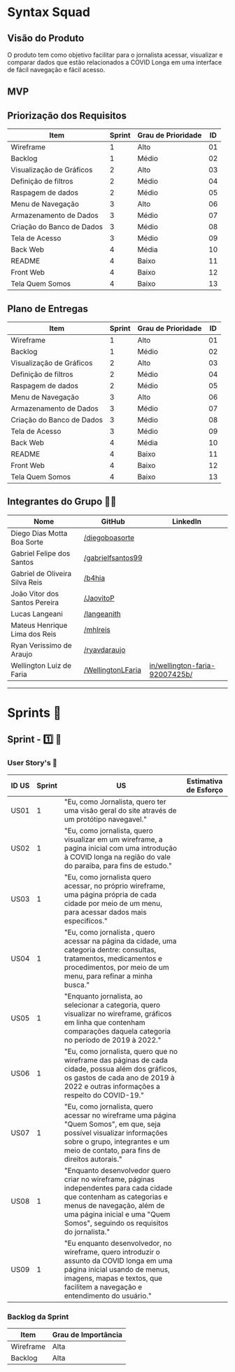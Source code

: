# Syntax Squad

## Visão do Produto

O produto tem como objetivo facilitar para o jornalista acessar, visualizar e comparar dados que estão relacionados a COVID Longa em uma interface de fácil navegação e fácil acesso.

## MVP

## Priorização dos Requisitos

| Item                                                     | Sprint | Grau de Prioridade  | ID |
|----------------------------------------------------------|--------|---------------------|----|
| Wireframe                                                | 1      | Alto                | 01 |
| Backlog                                                  | 1      | Médio               | 02 |
| Visualização de Gráficos                                 | 2      | Alto                | 03 |
| Definição de filtros                                     | 2      | Médio               | 04 |
| Raspagem de dados                                        | 2      | Médio               | 05 |
| Menu de Navegação                                        | 3      | Alto                | 06 |
| Armazenamento de Dados                                   | 3      | Médio               | 07 |
| Criação do Banco de Dados                                | 3      | Médio               | 08 |
| Tela de Acesso                                           | 3      | Médio               | 09 |
| Back Web                                                 | 4      | Média               | 10 |
| README                                                   | 4      | Baixo               | 11 |
| Front Web                                                | 4      | Baixo               | 12 |
| Tela Quem Somos                                          | 4      | Baixo               | 13 |

## Plano de Entregas

| Item                                                     | Sprint | Grau de Prioridade  | ID |
|----------------------------------------------------------|--------|---------------------|----|
| Wireframe                                                | 1      | Alto                | 01 |
| Backlog                                                  | 1      | Médio               | 02 |
| Visualização de Gráficos                                 | 2      | Alto                | 03 |
| Definição de filtros                                     | 2      | Médio               | 04 |
| Raspagem de dados                                        | 2      | Médio               | 05 |
| Menu de Navegação                                        | 3      | Alto                | 06 |
| Armazenamento de Dados                                   | 3      | Médio               | 07 |
| Criação do Banco de Dados                                | 3      | Médio               | 08 |
| Tela de Acesso                                           | 3      | Médio               | 09 |
| Back Web                                                 | 4      | Média               | 10 |
| README                                                   | 4      | Baixo               | 11 |
| Front Web                                                | 4      | Baixo               | 12 |
| Tela Quem Somos                                          | 4      | Baixo               | 13 |


## Integrantes do Grupo 👨‍💻

| Nome                           | GitHub                                                   | LinkedIn                                                                                  |
|--------------------------------|----------------------------------------------------------|-------------------------------------------------------------------------------------------|
| Diego Dias Motta Boa Sorte     | [/diegoboasorte](https://github.com/diegoboasorte)       |
| Gabriel Felipe dos Santos      | [/gabrielfsantos99](https://github.com/gabrielfsantos99) |
| Gabriel de Oliveira Silva Reis | [/b4hia](https://github.com/b4hia)                       |
| João Vitor dos Santos Pereira  | [/JaovitoP](https://github.com/JaovitoP)                 |
| Lucas Langeani                 | [/langeanith](https://github.com/langeanith)             |
| Mateus Henrique Lima dos Reis  | [/mhlreis](https://github.com/mhlreis)                   |
| Ryan Verissimo de Araujo       | [/ryavdaraujo](https://github.com/ryanvdaraujo)          |
| Wellington Luiz de Faria       | [/WellingtonLFaria](https://github.com/WellingtonLFaria) | [in/wellington-faria-92007425b/](https://www.linkedin.com/in/wellington-faria-92007425b/) |

---

# Sprints 🎯

## Sprint - 1️⃣ 🎯

### User Story's 📝

| ID US | Sprint | US                                                                                                                                                                                                                               | Estimativa de Esforço |
|-------|--------|----------------------------------------------------------------------------------------------------------------------------------------------------------------------------------------------------------------------------------|-----------------------|
| US01  | 1      | "Eu, como Jornalista, quero ter uma visão geral do site através de um protótipo navegavel."                                                                                                                                      |                       |
| US02  | 1      | "Eu, como jornalista, quero visualizar em um wireframe, a pagina inicial com uma introdução à COVID longa na região do vale do paraiba, para fins de estudo."                                                                    |                       |
| US03  | 1      | "Eu, como jornalista quero acessar, no próprio wireframe, uma página própria de cada cidade por meio de um menu, para acessar dados mais especifícos."                                                                           |                       |
| US04  | 1      | "Eu, como jornalista , quero acessar na página da cidade, uma categoria dentre: consultas, tratamentos, medicamentos e procedimentos, por meio de um menu, para refinar a minha busca."                                          |                       |
| US05  | 1      | "Enquanto jornalista, ao selecionar a categoria, quero visualizar no wireframe, gráficos em linha que contenham comparações daquela categoria no período de 2019 à 2022."                                                        |                       |
| US06  | 1      | "Eu, como jornalista, quero que no wireframe das páginas de cada cidade, possua além dos gráficos, os gastos de cada ano de 2019 à 2022 e outras informações a respeito do COVID-19."                                            |                       |
| US07  | 1      | "Eu, como jornalista, quero acessar no wireframe uma página "Quem Somos", em que, seja possível visualizar informações sobre o grupo, integrantes e um meio de contato, para fins de direitos autorais."                         |                       |
| US08  | 1      | "Enquanto desenvolvedor quero criar no wireframe, páginas independentes para cada cidade que contenham as categorias e menus de navegação, além de uma página inicial e uma "Quem Somos", seguindo os requisitos do jornalista." |                       |
| US09  | 1      | "Eu enquanto desenvolvedor, no wireframe, quero introduzir o assunto da COVID longa em uma página inicial usando de menus, imagens, mapas e textos, que facilitem a navegação e entendimento do usuário."                        |                       |



### Backlog da Sprint

| Item      | Grau de Importância |
|-----------|---------------------|
| Wireframe | Alta                |
| Backlog   | Alta                |

